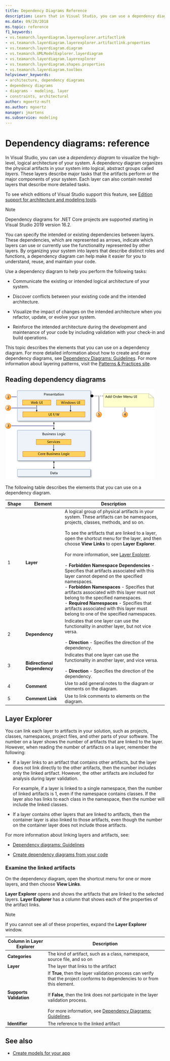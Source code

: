 ```yaml
---
title: Dependency Diagrams Reference
description: Learn that in Visual Studio, you can use a dependency diagram to visualize the high-level, logical architecture of your system.
ms.date: 09/28/2018
ms.topic: reference
f1_keywords:
- vs.teamarch.layerdiagram.layerexplorer.artifactlink
- vs.teamarch.layerdiagram.layerexplorer.artifactlink.properties
- vs.teamarch.layerdiagram.diagram
- vs.teamarch.UMLModelExplorer.layerdiagram
- vs.teamarch.layerdiagram.layerexplorer
- vs.teamarch.layerdiagram.shapes.properties
- vs.teamarch.layerdiagram.toolbox
helpviewer_keywords:
- architecture, dependency diagrams
- dependency diagrams
- diagrams - modeling, layer
- constraints, architectural
author: mgoertz-msft
ms.author: mgoertz
manager: jmartens
ms.subservice: modeling
---
```

# Dependency diagrams: reference

In Visual Studio, you can use a *dependency diagram* to visualize the high-level, logical architecture of your system. A dependency diagram organizes the physical artifacts in your system into logical, abstract groups called *layers*. These layers describe major tasks that the artifacts perform or the major components of your system. Each layer can also contain nested layers that describe more detailed tasks.

To see which editions of Visual Studio support this feature, see [Edition support for architecture and modeling tools](../modeling/analyze-and-model-your-architecture.md#VersionSupport).

> [!NOTE]
> Dependency diagrams for .NET Core projects are supported starting in Visual Studio 2019 version 16.2.

You can specify the intended or existing dependencies between layers. These dependencies, which are represented as arrows, indicate which layers can use or currently use the functionality represented by other layers. By organizing your system into layers that describe distinct roles and functions, a dependency diagram can help make it easier for you to understand, reuse, and maintain your code.

Use a dependency diagram to help you perform the following tasks:

- Communicate the existing or intended logical architecture of your system.

- Discover conflicts between your existing code and the intended architecture.

- Visualize the impact of changes on the intended architecture when you refactor, update, or evolve your system.

- Reinforce the intended architecture during the development and maintenance of your code by including validation with your check-in and build operations.

This topic describes the elements that you can use on a dependency diagram. For more detailed information about how to create and draw dependency diagrams, see [Dependency Diagrams: Guidelines](../modeling/layer-diagrams-guidelines.md). For more information about layering patterns, visit the [Patterns & Practices site](/archive/msdn-magazine/2009/may/patterns-and-practices-simplifying-patterns-and-practices).

## Reading dependency diagrams

![Elements on dependency diagrams](../modeling/media/uml_layerrefreading.png)

The following table describes the elements that you can use on a dependency diagram.

|**Shape**|**Element**|**Description**|
|-|-|-|
|1|**Layer**|A logical group of physical artifacts in your system. These artifacts can be namespaces, projects, classes, methods, and so on.<br /><br /> To see the artifacts that are linked to a layer, open the shortcut menu for the layer, and then choose **View Links** to open **Layer Explorer**.<br /><br /> For more information, see [Layer Explorer](#Explorer).<br /><br /> -   **Forbidden Namespace Dependencies** - Specifies that artifacts associated with this layer cannot depend on the specified namespaces.<br />-   **Forbidden Namespaces** - Specifies that artifacts associated with this layer must not belong to the specified namespaces.<br />-   **Required Namespaces** - Specifies that artifacts associated with this layer must belong to one of the specified namespaces.|
|2|**Dependency**|Indicates that one layer can use the functionality in another layer, but not vice versa.<br /><br /> -   **Direction** - Specifies the direction of the dependency.|
|3|**Bidirectional Dependency**|Indicates that one layer can use the functionality in another layer, and vice versa.<br /><br /> -   **Direction** - Specifies the direction of the dependency.|
|4|**Comment**|Use to add general notes to the diagram or elements on the diagram.|
|5|**Comment Link**|Use to link comments to elements on the diagram.|

## <a name="Explorer"></a> Layer Explorer

You can link each layer to artifacts in your solution, such as projects, classes, namespaces, project files, and other parts of your software. The number on a layer shows the number of artifacts that are linked to the layer. However, when reading the number of artifacts on a layer, remember the following:

- If a layer links to an artifact that contains other artifacts, but the layer does not link directly to the other artifacts, then the number includes only the linked artifact. However, the other artifacts are included for analysis during layer validation.

     For example, if a layer is linked to a single namespace, then the number of linked artifacts is 1, even if the namespace contains classes. If the layer also has links to each class in the namespace, then the number will include the linked classes.

- If a layer contains other layers that are linked to artifacts, then the container layer is also linked to those artifacts, even though the number on the container layer does not include those artifacts.

For more information about linking layers and artifacts, see:

- [Dependency diagrams: Guidelines](../modeling/layer-diagrams-guidelines.md)

- [Create dependency diagrams from your code](../modeling/create-layer-diagrams-from-your-code.md)

### Examine the linked artifacts

On the dependency diagram, open the shortcut menu for one or more layers, and then choose **View Links**.

**Layer Explorer** opens and shows the artifacts that are linked to the selected layers. **Layer Explorer** has a column that shows each of the properties of the artifact links.

> [!NOTE]
> If you cannot see all of these properties, expand the **Layer Explorer** window.

|**Column in Layer Explorer**|**Description**|
|-|-|
|**Categories**|The kind of artifact, such as a class, namespace, source file, and so on|
|**Layer**|The layer that links to the artifact|
|**Supports Validation**|If **True**, then the layer validation process can verify that the project conforms to dependencies to or from this element.<br /><br /> If **False**, then the link does not participate in the layer validation process.<br /><br /> For more information, see [Dependency Diagrams: Guidelines](../modeling/layer-diagrams-guidelines.md).|
|**Identifier**|The reference to the linked artifact|

## See also

- [Create models for your app](../modeling/create-models-for-your-app.md)
